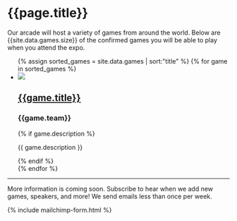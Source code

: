 # {{page.title}}

Our arcade will host a variety of games from around the world. Below are {{site.data.games.size}} of the confirmed games you will be able to play when you attend the expo.

<ul class="list-unstyled">
  {% assign sorted_games = site.data.games | sort:"title" %}
  {% for game in sorted_games %}
  <li class="list-data col-container">
    <div class="col-3">
      <img src="/assets/images/games/2017/{{game.image}}" class="list-data-photo">
    </div>
    <div class="col-3-2">
      <a href="{{game.link}}" target="_blank">
        <h2 class="list-data-title">{{game.title}}</h2>
      </a>
      <h3 class="list-data-title">{{game.team}}</h3>
      {% if game.description %}
      <p class="list-data-description text-smaller">{{ game.description }}</p>
      {% endif %}
    </div>
  </li>
  {% endfor %}
</ul>

----

More information is coming soon. Subscribe to hear when we add new games, speakers, and more! We send emails less than once per week.

{% include mailchimp-form.html %}